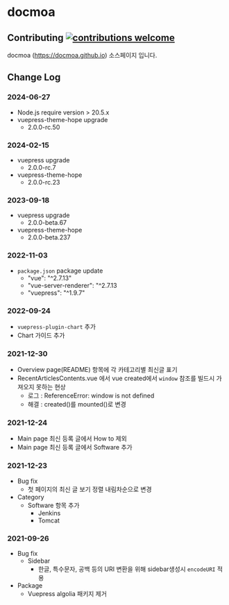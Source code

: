 # docmoa

## Contributing [![contributions welcome](https://img.shields.io/badge/contributions-welcome-brightgreen.svg?style=flat)](https://github.com/docmoa/docs)

docmoa (https://docmoa.github.io) 소스페이지 입니다.

## Change Log

### 2024-06-27
- Node.js require version > 20.5.x
- vuepress-theme-hope upgrade
  - 2.0.0-rc.50

### 2024-02-15
- vuepress upgrade
  - 2.0.0-rc.7
- vuepress-theme-hope
  - 2.0.0-rc.23

### 2023-09-18
- vuepress upgrade
  - 2.0.0-beta.67
- vuepress-theme-hope
  - 2.0.0-beta.237

### 2022-11-03
- `package.json` package update
  - "vue": "^2.7.13"
  - "vue-server-renderer": "^2.7.13
  - "vuepress": "^1.9.7"

### 2022-09-24
- `vuepress-plugin-chart` 추가
- Chart 가이드 추가

### 2021-12-30
- Overview page(README) 항목에 각 카테고리별 최신글 표기
- RecentArticlesContents.vue 에서 vue created에서 `window` 참조를 빌드시 가져오지 못하는 현상
  - 로그 : ReferenceError: window is not defined
  - 해결 : created()를 mounted()로 변경

### 2021-12-24
- Main page 최신 등록 글에서 How to 제외
- Main page 최신 등록 글에서 Software 추가

### 2021-12-23
- Bug fix
  - 첫 페이지의 최신 글 보기 정렬 내림차순으로 변경
- Category
  - Software 항목 추가
    - Jenkins
    - Tomcat

### 2021-09-26
- Bug fix
  - Sidebar
    - 한글, 특수문자, 공백 등의 URI 변환을 위해 sidebar생성시 `encodeURI` 적용
- Package
  - Vuepress algolia 패키지 제거